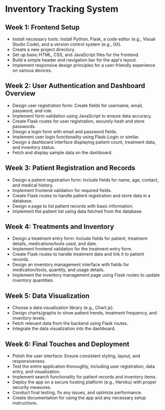 # Inventory Tracking System


## Week 1: Frontend Setup

- Install necessary tools: Install Python, Flask, a code editor (e.g., Visual Studio Code), and a version control system (e.g., Git).
- Create a new project directory.
- Set up basic HTML, CSS, and JavaScript files for the frontend.
- Build a simple header and navigation bar for the app's layout.
- Implement responsive design principles for a user-friendly experience on various devices.

## Week 2: User Authentication and Dashboard Overview

- Design user registration form: Create fields for username, email, password, and role.
- Implement form validation using JavaScript to ensure data accuracy.
- Create Flask routes for user registration, securely hash and store passwords.
- Design a login form with email and password fields.
- Implement user login functionality using Flask-Login or similar.
- Design a dashboard interface displaying patient count, treatment data, and inventory status.
- Fetch and display sample data on the dashboard.


## Week 3: Patient Registration and Records

- Design a patient registration form: Include fields for name, age, contact, and medical history.
- Implement frontend validation for required fields.
- Create Flask routes to handle patient registration and store data in a database.
- Design a page to list patient records with basic information.
- Implement the patient list using data fetched from the database.


## Week 4: Treatments and Inventory

- Design a treatment entry form: Include fields for patient, treatment details, medications/tools used, and date.
- Implement frontend validation for the treatment entry form.
- Create Flask routes to handle treatment data and link it to patient records.
- Design an inventory management interface with fields for medication/tools, quantity, and usage details.
- Implement the inventory management page using Flask routes to update inventory quantities.


## Week 5: Data Visualization
 
- Choose a data visualization library (e.g., Chart.js).
- Design charts/graphs to show patient trends, treatment frequency, and inventory levels.
- Fetch relevant data from the backend using Flask routes.
- Integrate the data visualization into the dashboard.


## Week 6: Final Touches and Deployment
 
- Polish the user interface: Ensure consistent styling, layout, and responsiveness.
- Test the entire application thoroughly, including user registration, data entry, and visualization.
- Implement search functionality for patient records and inventory items.
- Deploy the app on a secure hosting platform (e.g., Heroku) with proper security measures.
- Conduct final testing, fix any issues, and optimize performance.
- Create documentation for using the app and any necessary setup instructions.






